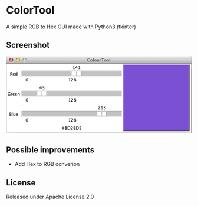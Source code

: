 # ColorTool
A simple RGB to Hex GUI made with Python3 (tkinter)

## Screenshot

![ui](screenshots/colourtool1.png "ui")

## Possible improvements
 - Add Hex to RGB converion

## License

Released under Apache License 2.0

